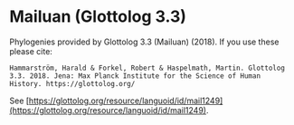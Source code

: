 # Mailuan (Glottolog 3.3)

Phylogenies provided by Glottolog 3.3 (Mailuan) (2018). If you use these please cite:

```
Hammarström, Harald & Forkel, Robert & Haspelmath, Martin. Glottolog 3.3. 2018. Jena: Max Planck Institute for the Science of Human History. https://glottolog.org/
```

See  [https://glottolog.org/resource/languoid/id/mail1249](https://glottolog.org/resource/languoid/id/mail1249).

